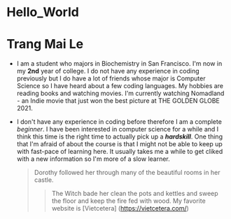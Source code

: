 # Hello_World

# Trang Mai Le

- I am a student who majors in Biochemistry in San Francisco. I'm now in my **2nd** year of college. I do not have any experience in coding previously but I do have a lot of friends whose major is Computer Science so I have heard about a few coding languages. My hobbies are reading books and watching movies. I'm currently watching Nomadland - an Indie movie that just won the best picture at THE GOLDEN GLOBE 2021.

- I don't have any experience in coding before therefore I am a complete _beginner_.
  I have been interested in computer science for a while and I think this time is the right time to actually pick up a **_hardskill_**. One thing that I'm afraid of about the course is that I might not be able to keep up with fast-pace of learning here. It usually takes me a while to get cliked with a new information so I'm more of a slow learner.
  > Dorothy followed her through many of the beautiful rooms in her castle.
  >
  > > The Witch bade her clean the pots and kettles and sweep the floor and keep the fire fed with wood.
  > > My favorite website is [Vietcetera] (https://vietcetera.com/)
